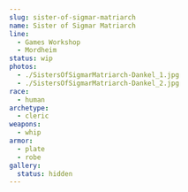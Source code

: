 ```yaml
---
slug: sister-of-sigmar-matriarch
name: Sister of Sigmar Matriarch
line:
  - Games Workshop
  - Mordheim
status: wip
photos:
  - ./SistersOfSigmarMatriarch-Dankel_1.jpg
  - ./SistersOfSigmarMatriarch-Dankel_2.jpg
race:
  - human
archetype:
  - cleric
weapons:
  - whip
armor:
  - plate
  - robe
gallery:
  status: hidden
---
```

